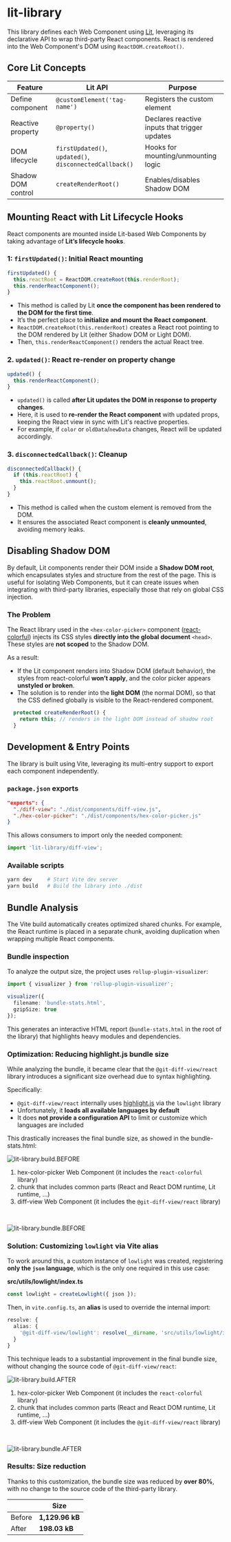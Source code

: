# lit-library
This library defines each Web Component using [Lit](https://lit.dev/), leveraging its declarative API to wrap third-party React components. React is rendered into the Web Component's DOM using `ReactDOM.createRoot()`.

## Core Lit Concepts
| Feature | Lit API | Purpose |
|---|---|---|
| Define component | `@customElement('tag-name')` | Registers the custom element |
| Reactive property | `@property()` | Declares reactive inputs that trigger updates |
| DOM lifecycle | `firstUpdated()`, `updated()`, `disconnectedCallback()` | Hooks for mounting/unmounting logic |
| Shadow DOM control | `createRenderRoot()` | Enables/disables Shadow DOM |


## Mounting React with Lit Lifecycle Hooks
React components are mounted inside Lit-based Web Components by taking advantage of **Lit’s lifecycle hooks**.

### 1: `firstUpdated()`: Initial React mounting
```typescript
firstUpdated() {
  this.reactRoot = ReactDOM.createRoot(this.renderRoot);
  this.renderReactComponent();
}
```
- This method is called by Lit **once the component has been rendered to the DOM for the first time**.
- It’s the perfect place to **initialize and mount the React component**.
- `ReactDOM.createRoot(this.renderRoot)` creates a React root pointing to the DOM rendered by Lit (either Shadow DOM or Light DOM).
- Then, `this.renderReactComponent()` renders the actual React tree.

### 2. `updated()`: React re-render on property change
```typescript
updated() {
  this.renderReactComponent();
}
```
- `updated()` is called **after Lit updates the DOM in response to property changes**.
- Here, it is used to **re-render the React component** with updated props, keeping the React view in sync with Lit's reactive properties.
- For example, if `color` or `oldData`/`newData` changes, React will be updated accordingly.

### 3. `disconnectedCallback()`: Cleanup
```typescript
disconnectedCallback() {
  if (this.reactRoot) {
    this.reactRoot.unmount();
  }
}
```
- This method is called when the custom element is removed from the DOM.
- It ensures the associated React component is **cleanly unmounted**, avoiding memory leaks.

## Disabling Shadow DOM
By default, Lit components render their DOM inside a **Shadow DOM root**, which encapsulates styles and structure from the rest of the page. This is useful for isolating Web Components, but it can create issues when integrating with third-party libraries, especially those that rely on global CSS injection.

### The Problem
The React library used in the `<hex-color-picker>` component ([react-colorful](https://github.com/omgovich/react-colorful)) injects its CSS styles **directly into the global document** `<head>`. These styles are **not scoped** to the Shadow DOM.

As a result:
- If the Lit component renders into Shadow DOM (default behavior), the styles from react-colorful **won’t apply**, and the color picker appears **unstyled or broken**.
- The solution is to render into the **light DOM** (the normal DOM), so that the CSS defined globally is visible to the React-rendered component.

```typescript
  protected createRenderRoot() {
    return this; // renders in the light DOM instead of shadow root
  }
```

## Development & Entry Points
The library is built using Vite, leveraging its multi-entry support to export each component independently.

### `package.json` exports
```json
"exports": {
  "./diff-view": "./dist/components/diff-view.js",
  "./hex-color-picker": "./dist/components/hex-color-picker.js"
}
```

This allows consumers to import only the needed component:

```typescript
import 'lit-library/diff-view';
```

### Available scripts
```bash
yarn dev     # Start Vite dev server
yarn build   # Build the library into ./dist
```

## Bundle Analysis
The Vite build automatically creates optimized shared chunks. For example, the React runtime is placed in a separate chunk, avoiding duplication when wrapping multiple React components.

### Bundle inspection
To analyze the output size, the project uses `rollup-plugin-visualizer`:
```typescript
import { visualizer } from 'rollup-plugin-visualizer';

visualizer({
  filename: 'bundle-stats.html',
  gzipSize: true
});
```
This generates an interactive HTML report (`bundle-stats.html` in the root of the library) that highlights heavy modules and dependencies.

### Optimization: Reducing highlight.js bundle size
While analyzing the bundle, it became clear that the `@git-diff-view/react` library introduces a significant size overhead due to syntax highlighting.

Specifically:

- `@git-diff-view/react` internally uses [highlight.js](https://highlightjs.org/) via the `lowlight` library
- Unfortunately, it **loads all available languages by default**
- It does **not provide a configuration API** to limit or customize which languages are included

This drastically increases the final bundle size, as showed in the bundle-stats.html:

![lit-library.build.BEFORE](../../assets/lit-library.build.BEFORE.png)
1. hex-color-picker Web Component (it includes the `react-colorful` library)
2. chunk that includes common parts (React and React DOM runtime, Lit runtime, ...)
3. diff-view Web Component (it includes the `@git-diff-view/react` library)

<br>

![lit-library.bundle.BEFORE](../../assets/lit-library.bundle.BEFORE.png)

### Solution: Customizing `lowlight` via Vite alias
To work around this, a custom instance of `lowlight` was created, registering **only the `json` language**, which is the only one required in this use case:

**src/utils/lowlight/index.ts**
```typescript
const lowlight = createLowlight({ json });
```

Then, in `vite.config.ts`, an **alias** is used to override the internal import:
```typescript
resolve: {
  alias: {
    '@git-diff-view/lowlight': resolve(__dirname, 'src/utils/lowlight/index.ts')
  }
}
```

This technique leads to a substantial improvement in the final bundle size, without changing the source code of `@git-diff-view/react`:

![lit-library.build.AFTER](../../assets/lit-library.build.AFTER.png)

1. hex-color-picker Web Component (it includes the `react-colorful` library)
2. chunk that includes common parts (React and React DOM runtime, Lit runtime, ...)
3. diff-view Web Component (it includes the `@git-diff-view/react` library)

<br>

![lit-library.bundle.AFTER](../../assets/lit-library.bundle.AFTER.png)

### Results: Size reduction
Thanks to this customization, the bundle size was reduced by **over 80%**, with no change to the source code of the third-party library.

| | Size |
|---|---|
| Before | **1,129.96 kB** |
| After | **198.03 kB** |